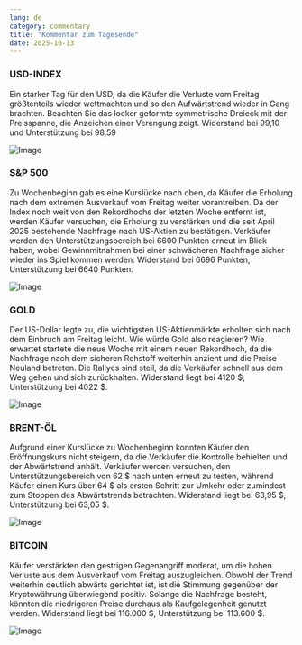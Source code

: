 ```yaml
---
lang: de
category: commentary
title: "Kommentar zum Tagesende"
date: 2025-10-13
---
```


### USD-INDEX

Ein starker Tag für den USD, da die Käufer die Verluste vom Freitag größtenteils wieder wettmachten und so den Aufwärtstrend wieder in Gang brachten. Beachten Sie das locker geformte symmetrische Dreieck mit der Preisspanne, die Anzeichen einer Verengung zeigt. Widerstand bei 99,10 und Unterstützung bei 98,59

![Image](https://markleighedu.github.io/img/Oct-2025/13-Oct-2025/usdindex.jpg)

### S&P 500

Zu Wochenbeginn gab es eine Kurslücke nach oben, da Käufer die Erholung nach dem extremen Ausverkauf vom Freitag weiter vorantreiben. Da der Index noch weit von den Rekordhochs der letzten Woche entfernt ist, werden Käufer versuchen, die Erholung zu verstärken und die seit April 2025 bestehende Nachfrage nach US-Aktien zu bestätigen. Verkäufer werden den Unterstützungsbereich bei 6600 Punkten erneut im Blick haben, wobei Gewinnmitnahmen bei einer schwächeren Nachfrage sicher wieder ins Spiel kommen werden. Widerstand bei 6696 Punkten, Unterstützung bei 6640 Punkten.

![Image](https://markleighedu.github.io/img/Oct-2025/13-Oct-2025/sp500.jpg)

### GOLD

Der US-Dollar legte zu, die wichtigsten US-Aktienmärkte erholten sich nach dem Einbruch am Freitag leicht. Wie würde Gold also reagieren? Wie erwartet startete die neue Woche mit einem neuen Rekordhoch, da die Nachfrage nach dem sicheren Rohstoff weiterhin anzieht und die Preise Neuland betreten. Die Rallyes sind steil, da die Verkäufer schnell aus dem Weg gehen und sich zurückhalten. Widerstand liegt bei 4120 $, Unterstützung bei 4022 $.

![Image](https://markleighedu.github.io/img/Oct-2025/13-Oct-2025/gold.jpg)

### BRENT-ÖL

Aufgrund einer Kurslücke zu Wochenbeginn konnten Käufer den Eröffnungskurs nicht steigern, da die Verkäufer die Kontrolle behielten und der Abwärtstrend anhält. Verkäufer werden versuchen, den Unterstützungsbereich von 62 $ nach unten erneut zu testen, während Käufer einen Kurs über 64 $ als ersten Schritt zur Umkehr oder zumindest zum Stoppen des Abwärtstrends betrachten. Widerstand liegt bei 63,95 $, Unterstützung bei 63,05 $.

![Image](https://markleighedu.github.io/img/Oct-2025/13-Oct-2025/brentoil.jpg)

### BITCOIN

Käufer verstärkten den gestrigen Gegenangriff moderat, um die hohen Verluste aus dem Ausverkauf vom Freitag auszugleichen. Obwohl der Trend weiterhin deutlich abwärts gerichtet ist, ist die Stimmung gegenüber der Kryptowährung überwiegend positiv. Solange die Nachfrage besteht, könnten die niedrigeren Preise durchaus als Kaufgelegenheit genutzt werden. Widerstand liegt bei 116.000 $, Unterstützung bei 113.600 $.

![Image](https://markleighedu.github.io/img/Oct-2025/13-Oct-2025/bitcoin.jpg)

